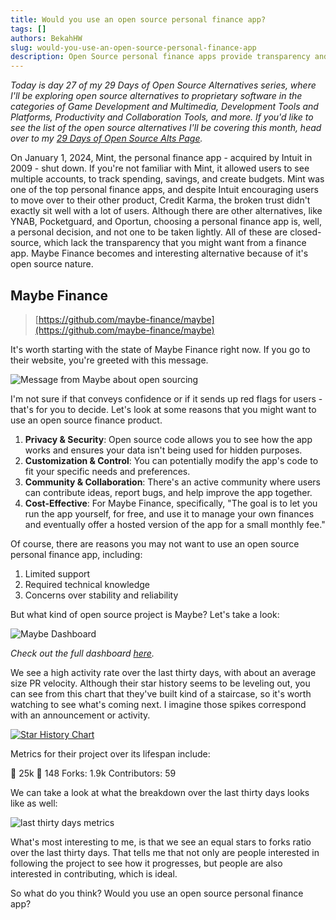 ```yaml
---
title: Would you use an open source personal finance app?
tags: []
authors: BekahHW
slug: would-you-use-an-open-source-personal-finance-app
description: Open Source personal finance apps provide transparency and community, but would you use them?
---
```


*Today is day 27 of my 29 Days of Open Source Alternatives series, where I'll be exploring open source alternatives to proprietary software in the categories of Game Development and Multimedia, Development Tools and Platforms, Productivity and Collaboration Tools, and more. If you'd like to see the list of the open source alternatives I'll be covering this month, head over to my [29 Days of Open Source Alts Page](https://oss.fyi/oss-alts).*

On January 1, 2024, Mint, the personal finance app - acquired by Intuit in 2009 - shut down. If you're not familiar with Mint, it allowed users to see multiple accounts, to track spending, savings, and create budgets. Mint was one of the top personal finance apps, and despite Intuit encouraging users to move over to their other product, Credit Karma, the broken trust didn't exactly sit well with a lot of users. Although there are other alternatives, like YNAB, Pocketguard, and Oportun, choosing a personal finance app is, well, a personal decision, and not one to be taken lightly. All of these are closed-source, which lack the transparency that you might want from a finance app. Maybe Finance becomes and interesting alternative because of it's open source nature.


## Maybe Finance

> [https://github.com/maybe-finance/maybe](https://github.com/maybe-finance/maybe)


It's worth starting with the state of Maybe Finance right now. If you go to their website, you're greeted with this message.

![Message from Maybe about open sourcing](https://dev-to-uploads.s3.amazonaws.com/uploads/articles/7bjj4m63ty7pqpe3ah3v.png)

I'm not sure if that conveys confidence or if it sends up red flags for users - that's for you to decide. Let's look at some reasons that you might want to use an open source finance product.

1. **Privacy & Security**: Open source code allows you to see how the app works and ensures your data isn't being used for hidden purposes.
2. **Customization & Control**: You can potentially modify the app's code to fit your specific needs and preferences.
3. **Community & Collaboration**: There's an active community where users can contribute ideas, report bugs, and help improve the app together.
4. **Cost-Effective**: For Maybe Finance, specifically, "The goal is to let you run the app yourself, for free, and use it to manage your own finances and eventually offer a hosted version of the app for a small monthly fee."

Of course, there are reasons you may not want to use an open source personal finance app, including:

1. Limited support
2. Required technical knowledge
3. Concerns over stability and reliability

But what kind of open source project is Maybe? Let's take a look: 

![Maybe Dashboard](https://dev-to-uploads.s3.amazonaws.com/uploads/articles/0rnsc7hza5viagbtua34.png)

*Check out the full dashboard [here](https://app.opensauced.pizza/pages/BekahHW/1229/dashboard).*

We see a high activity rate over the last thirty days, with about an average size PR velocity. Although their star history seems to be leveling out, you can see from this chart that they've built kind of a staircase, so it's worth watching to see what's coming next. I imagine those spikes correspond with an announcement or activity. 

[![Star History Chart](https://dev-to-uploads.s3.amazonaws.com/uploads/articles/w0k91uyg7yhf3c4hfev4.png)](https://star-history.com/#maybe-finance/maybe&Date)

Metrics for their project over its lifespan include:

:stars: 25k 
:eyes: 148 
Forks: 1.9k
Contributors: 59

We can take a look at what the breakdown over the last thirty days looks like as well:

![last thirty days metrics](https://dev-to-uploads.s3.amazonaws.com/uploads/articles/fykgsk1i5ufrcitzzzo2.png)

What's most interesting to me, is that we see an equal stars to forks ratio over the last thirty days. That tells me that not only are people interested in following the project to see how it progresses, but people are also interested in contributing, which is ideal. 

So what do you think? Would you use an open source personal finance app? 
